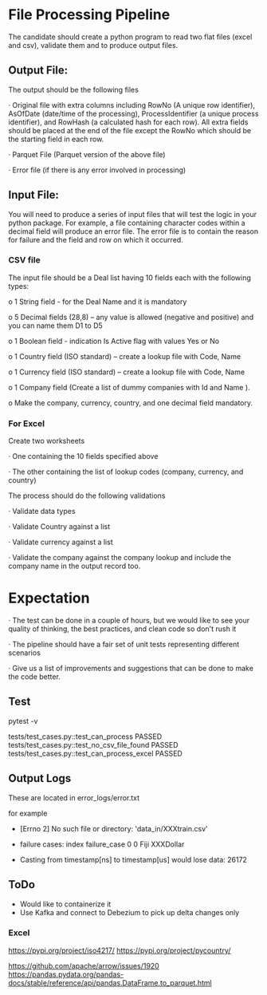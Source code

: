 # File Processing Pipeline

The candidate should create a python program to read two flat files (excel and csv), validate them and to produce output files.

## Output File:

The output should be the following files

· Original file with extra columns including RowNo (A unique row identifier), AsOfDate (date/time of the processing), ProcessIdentifier (a unique process identifier), and RowHash (a calculated hash for each row). All extra fields should be placed at the end of the file except the RowNo which should be the starting field in each row.

· Parquet File (Parquet version of the above file)

· Error file (if there is any error involved in processing)

## Input File:

You will need to produce a series of input files that will test the logic in your python package. For example, a file containing character codes within a decimal field will produce an error file. The error file is to contain the reason for failure and the field and row on which it occurred.

### CSV file

The input file should be a Deal list having 10 fields each with the following types:

o 1 String field - for the Deal Name and it is mandatory

o 5 Decimal fields (28,8) – any value is allowed (negative and positive) and you can name them D1 to D5

o 1 Boolean field - indication Is Active flag with values Yes or No

o 1 Country field (ISO standard) – create a lookup file with Code, Name

o 1 Currency field (ISO standard) – create a lookup file with Code, Name

o 1 Company field (Create a list of dummy companies with Id and Name ).

o Make the company, currency, country, and one decimal field mandatory.

### For Excel

Create two worksheets

· One containing the 10 fields specified above

· The other containing the list of lookup codes (company, currency, and country)

The process should do the following validations

· Validate data types

· Validate Country against a list

· Validate currency against a list

· Validate the company against the company lookup and include the company name in the output record too.

# Expectation

· The test can be done in a couple of hours, but we would like to see your quality of thinking, the best practices, and clean code so don't rush it

· The pipeline should have a fair set of unit tests representing different scenarios

· Give us a list of improvements and suggestions that can be done to make the code better.



## Test

pytest -v

tests/test_cases.py::test_can_process PASSED
tests/test_cases.py::test_no_csv_file_found PASSED
tests/test_cases.py::test_can_process_excel PASSED 

## Output Logs

These are located in error_logs/error.txt 

for example

- [Errno 2] No such file or directory: 'data_in/XXXtrain.csv'

- failure cases:
   index    failure_case
0      0  Fiji XXXDollar

- Casting from timestamp[ns] to timestamp[us] would lose data: 26172




## ToDo
- Would like to containerize it
- Use Kafka and connect to Debezium to pick up delta changes only
 

### Excel
 
https://pypi.org/project/iso4217/
https://pypi.org/project/pycountry/

https://github.com/apache/arrow/issues/1920
https://pandas.pydata.org/pandas-docs/stable/reference/api/pandas.DataFrame.to_parquet.html